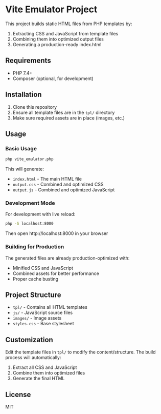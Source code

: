 # Vite Emulator Project

This project builds static HTML files from PHP templates by:
1. Extracting CSS and JavaScript from template files
2. Combining them into optimized output files
3. Generating a production-ready index.html

## Requirements
- PHP 7.4+
- Composer (optional, for development)

## Installation
1. Clone this repository
2. Ensure all template files are in the `tpl/` directory
3. Make sure required assets are in place (images, etc.)

## Usage

### Basic Usage
```bash
php vite_emulator.php
```

This will generate:
- `index.html` - The main HTML file
- `output.css` - Combined and optimized CSS
- `output.js` - Combined and optimized JavaScript

### Development Mode
For development with live reload:
```bash
php -S localhost:8000
```

Then open http://localhost:8000 in your browser

### Building for Production
The generated files are already production-optimized with:
- Minified CSS and JavaScript
- Combined assets for better performance
- Proper cache busting

## Project Structure
- `tpl/` - Contains all HTML templates
- `js/` - JavaScript source files
- `images/` - Image assets
- `styles.css` - Base stylesheet

## Customization
Edit the template files in `tpl/` to modify the content/structure. The build process will automatically:
1. Extract all CSS and JavaScript
2. Combine them into optimized files
3. Generate the final HTML

## License
MIT